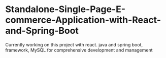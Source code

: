 # Standalone-Single-Page-E-commerce-Application-with-React-and-Spring-Boot
Currently working on this project with react. java and spring boot, framework,  MySQL for comprehensive development and management
